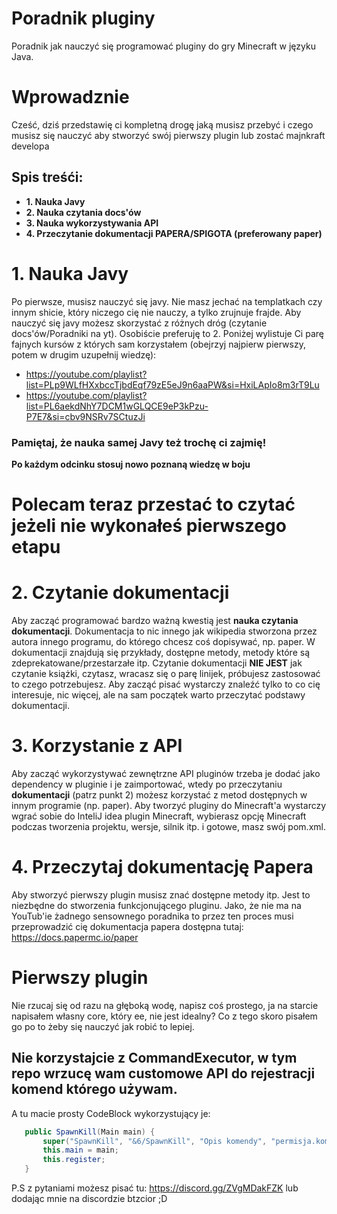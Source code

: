 # Poradnik pluginy
Poradnik jak nauczyć się programować pluginy do gry Minecraft w języku Java.

# Wprowadznie
Cześć, dziś przedstawię ci kompletną drogę jaką musisz przebyć i czego musisz się nauczyć aby stworzyć swój pierwszy plugin
lub zostać majnkraft developa

## Spis treśći:
 - **1. Nauka Javy**
 - **2. Nauka czytania docs'ów**
 - **3. Nauka wykorzystywania API**
 - **4. Przeczytanie dokumentacji PAPERA/SPIGOTA (preferowany paper)**


# 1. Nauka Javy
Po pierwsze, musisz nauczyć się javy. Nie masz jechać na templatkach czy innym shicie, który niczego cię nie nauczy, a tylko zrujnuje frajde.
Aby nauczyć się javy możesz skorzystać z różnych dróg (czytanie docs'ów/Poradniki na yt). Osobiście preferuję to 2. Poniżej wylistuje Ci parę fajnych kursów z których sam korzystałem (obejrzyj najpierw pierwszy, potem w drugim uzupełnij wiedzę):

 - https://youtube.com/playlist?list=PLp9WLfHXxbccTjbdEqf79zE5eJ9n6aaPW&si=HxiLApIo8m3rT9Lu
 - https://youtube.com/playlist?list=PL6aekdNhY7DCM1wGLQCE9eP3kPzu-P7E7&si=cbv9NSRv7SCtuzJi

### Pamiętaj, że nauka samej Javy też trochę ci zajmię!
**Po każdym odcinku stosuj nowo poznaną wiedzę w boju**

# Polecam teraz przestać to czytać jeżeli nie wykonałeś pierwszego etapu

# 2. Czytanie dokumentacji
Aby zacząć programować bardzo ważną kwestią jest **nauka czytania dokumentacji**. Dokumentacja to nic innego jak wikipedia stworzona przez autora innego programu, do którego chcesz coś dopisywać, np. paper. W dokumentacji znajdują się przykłady, dostępne metody, metody które są zdeprekatowane/przestarzałe itp.
Czytanie dokumentacji **NIE JEST** jak czytanie książki, czytasz, wracasz się o parę linijek, próbujesz zastosować to czego potrzebujesz. Aby zacząć pisać wystarczy znaleźć tylko to co cię interesuje, nic więcej, ale na sam początek warto przeczytać podstawy dokumentacji.


# 3. Korzystanie z API
Aby zacząć wykorzystywać zewnętrzne API pluginów trzeba je dodać jako dependency w pluginie i je zaimportować, wtedy po przeczytaniu **dokumentacji** (patrz punkt 2) możesz korzystać z metod dostępnych w innym programie (np. paper). Aby tworzyć pluginy do Minecraft'a wystarczy wgrać sobie do InteliJ idea plugin Minecraft, wybierasz opcję Minecraft podczas tworzenia projektu, wersje, silnik itp. i gotowe, masz swój pom.xml.

# 4. Przeczytaj dokumentację Papera
Aby stworzyć pierwszy plugin musisz znać dostępne metody itp. Jest to niezbędne do stworzenia funkcjonującego pluginu. Jako, że nie ma na YouTub'ie żadnego sensownego poradnika to przez ten proces musi przeprowadzić cię dokumentacja papera dostępna tutaj: https://docs.papermc.io/paper

# Pierwszy plugin
Nie rzucaj się od razu na głęboką wodę, napisz coś prostego, ja na starcie napisałem własny core, który ee, nie jest idealny? Co z tego skoro pisałem go po to żeby się nauczyć jak robić to lepiej.

## Nie korzystajcie z CommandExecutor, w tym repo wrzucę wam customowe API do rejestracji komend którego używam.

A tu macie prosty CodeBlock wykorzystujący je:

 ```java     private final Main main;
    public SpawnKill(Main main) {
        super("SpawnKill", "&6/SpawnKill", "Opis komendy", "permisja.komendy", null);
        this.main = main;
        this.register;
    }
```

P.S z pytaniami możesz pisać tu: https://discord.gg/ZVgMDakFZK lub dodając mnie na discordzie btzcior ;D
